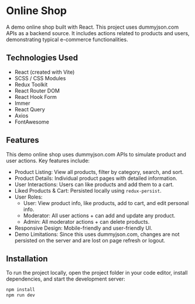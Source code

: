 # Online Shop

A demo online shop built with React. This project uses dummyjson.com APIs as a backend source. It includes actions related to products and users, demonstrating typical e-commerce functionalities.

## Technologies Used

- React (created with Vite)  
- SCSS / CSS Modules  
- Redux Toolkit  
- React Router DOM  
- React Hook Form  
- Immer  
- React Query  
- Axios  
- FontAwesome  

## Features

This demo online shop uses dummyjson.com APIs to simulate product and user actions. Key features include:

- Product Listing: View all products, filter by category, search, and sort.  
- Product Details: Individual product pages with detailed information.  
- User Interactions: Users can like products and add them to a cart.  
- Liked Products & Cart: Persisted locally using `redux-persist`.  
- User Roles:
  - User: View product info, like products, add to cart, and edit personal info.  
  - Moderator: All user actions + can add and update any product.  
  - Admin: All moderator actions + can delete products.  
- Responsive Design: Mobile-friendly and user-friendly UI.  
- Demo Limitations: Since this uses dummyjson.com, changes are not persisted on the server and are lost on page refresh or logout.

## Installation

To run the project locally, open the project folder in your code editor, install dependencies, and start the development server:

```bash
npm install
npm run dev
